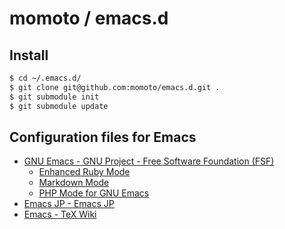 # momoto / emacs.d

## Install

```bash
$ cd ~/.emacs.d/
$ git clone git@github.com:momoto/emacs.d.git .
$ git submodule init
$ git submodule update
```

## Configuration files for Emacs

- [GNU Emacs - GNU Project - Free Software Foundation (FSF)](http://www.gnu.org/software/emacs/)
  - [Enhanced Ruby Mode](https://github.com/jacott/Enhanced-Ruby-Mode)
  - [Markdown Mode](https://github.com/defunkt/markdown-mode)
  - [PHP Mode for GNU Emacs](https://github.com/ejmr/php-mode)
- [Emacs JP - Emacs JP](http://emacs-jp.github.io/)
- [Emacs - TeX Wiki](http://oku.edu.mie-u.ac.jp/~okumura/texwiki/?Emacs)
